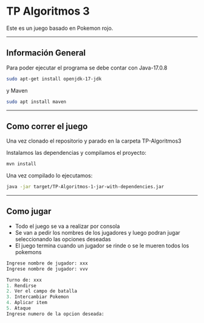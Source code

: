 # TP Algoritmos 3

Este es un juego basado en Pokemon rojo.

---

## Información General

Para poder ejecutar el programa se debe contar con Java-17.0.8 
```bash
sudo apt-get install openjdk-17-jdk
```
y Maven

```bash
sudo apt install maven
```

---


## Como correr el juego

Una vez clonado el repositorio y parado en la carpeta TP-Algoritmos3

Instalamos las dependencias y compilamos el proyecto:

```bash
mvn install
```

Una vez compilado lo ejecutamos:

```bash
java -jar target/TP-Algoritmos-1-jar-with-dependencies.jar
```

---

## Como jugar

- Todo el juego se va a realizar por consola
- Se van a pedir los nombres de los jugadores y luego podran jugar seleccionando las opciones deseadas
- El juego termina cuando un jugador se rinde o se le mueren todos los pokemons

```python
Ingrese nombre de jugador: xxx
Ingrese nombre de jugador: vvv

Turno de: xxx
1. Rendirse
2. Ver el campo de batalla
3. Intercambiar Pokemon
4. Aplicar item
5. Ataque
Ingrese numero de la opcion deseada: 

```
